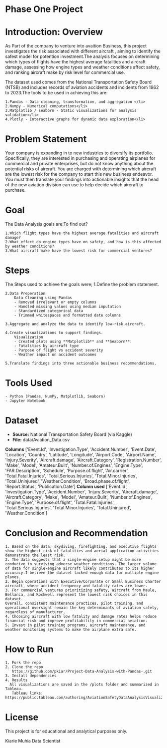  # Phase One Project 

# Introduction: Overview

As Part of the company to venture into avaition Business, this project investigates the risk associated with different aircraft , aiming to identify the safest model for potention investment.The analysis focuses on determining which types of flights have the highest average fatalities and aircraft damage, assessing how engine types and weather conditions affect safety, and ranking aircraft make by risk level for commercial use.


The dataset used comes from the National Transportation Safety Board (NTSB) and includes records of aviation accidents and incidents from 1962 to 2023.The tools to be used in achieving this are:
       
    1.Pandas - Data cleaning, transformation, and aggregation </li>
    2.Numpy - Numerical computations</li>
    3.Matplotlib / seaborn - Static visualizations for analysis validation</li>
    4.Plotly - Interactive graphs for dynamic data exploration</li>

# Problem Statement

Your company is expanding in to new industries to diversify its portfolio. Specifically, they are interested in purchasing and operating airplanes for commercial and private enterprises, but do not know anything about the potential risks of aircraft. You are charged with determining which aircraft are the lowest risk for the company to start this new business endeavor. You must then translate your findings into actionable insights that the head of the new aviation division can use to help decide which aircraft to purchase.

# Goal
The Data Analysis goals are:To find out?

    1.Which flight types have the highest average fatalities and aircraft damage? 
    2.What effect do engine types have on safety, and how is this affected by weather conditions?
    3.What aircraft make have the lowest risk for commercial ventures?

  # Steps
  The Steps used to achieve the goals were;
    1.Define the problem statement.

    2.Data Preperation
        Data Cleaning using Pandas 
        - Removed irrelevant or empty columns  
        - Handled missing values using median imputation  
        - Standardized categorical data  
        - Trimmed whitespaces and formatted date columns 

    3.Aggregate and analyze the data to identify low-risk aircraft.

    4.Create visualizations to support findings.
        Visualization
        - Created plots using **Matplotlib** and **Seaborn**:
        - Fatalities by aircraft type  
        - Purpose of flight vs accident severity  
        - Weather impact on accident outcomes

    5.Translate findings into three actionable business recommendations.

# Tools Used
    - Python (Pandas, NumPy, Matplotlib, Seaborn)
    - Jupyter Notebook


# Dataset
- **Source:** National Transportation Safety Board (via Kaggle)
- **File:** data/Aviation_Data.csv  

 **Columns** 
 ['Event.Id', 'Investigation.Type', 'Accident.Number', 'Event.Date',
       'Location', 'Country', 'Latitude', 'Longitude', 'Airport.Code',
       'Airport.Name', 'Injury.Severity', 'Aircraft.damage',
       'Aircraft.Category', 'Registration.Number', 'Make', 'Model',
       'Amateur.Built', 'Number.of.Engines', 'Engine.Type', 'FAR.Description',
       'Schedule', 'Purpose.of.flight', 'Air.carrier', 'Total.Fatal.Injuries',
       'Total.Serious.Injuries', 'Total.Minor.Injuries', 'Total.Uninjured',
       'Weather.Condition', 'Broad.phase.of.flight', 'Report.Status',
       'Publication.Date']
**Column used**
['Event.Id', 'Investigation.Type', 'Accident.Number', 'Injury.Severity',
       'Aircraft.damage', 'Aircraft.Category', 'Make', 'Model',
       'Amateur.Built', 'Number.of.Engines', 'Engine.Type',
       'Purpose.of.flight', 'Total.Fatal.Injuries', 'Total.Serious.Injuries',
       'Total.Minor.Injuries', 'Total.Uninjured', 'Weather.Condition']  

# Conclusion and Recommendation 
    1. Based on the data, skydiving, firefighting, and executive flights show the highest risk of fatalities and aerial application activities demonstrate the least risk.
    2. The data suggests that a single-engine setup might be more conducive to surviving adverse weather conditions. The larger volume of data for single-engine aircraft likely contributes to its higher accuracy.I believe the dataset lacked enough data for multiple engine planes.
    2. Begin operations with Executive/Corporate or Small Business Charter aircraft, where accident frequency and fatality rates are lower.
    3. For commercial ventures prioritizing safety, aircraft from Maule, Bellanca, and Rockwell represent the lowest risk choices in this dataset.
    Overall, consistent maintenance practices, pilot training, and operational oversight remain the key determinants of aviation safety, regardless of manufacturer.
    4. Choosing aircraft with low fatality and damage rates helps reduce financial risk and improve profitability in commercial aviation.
    5. Invest in pilot training programs, aircraft maintenance, and weather monitoring systems to make the airplane extra safe.

# How to Run
    1. Fork the repo
    2. Clone the repo  
       https://github.com/pkiar/Project-Data-Analysis-with-Pandas-.git
    3. Install dependencies
    4. Results
      All visualizations are saved in the /plots folder and summarized in Tableau.  
       Tableau links: https://public.tableau.com/authoring/AviationSafetyDataAnalysisVisualizingRiskPatternsUsingPython/Dashboard3#5

# License
This project is for educational and analytical purposes only.       


Kiarie Muhia
Data Scientist
